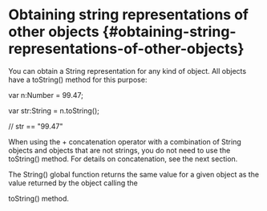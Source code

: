 # Obtaining string representations of other objects {#obtaining-string-representations-of-other-objects}

You can obtain a String representation for any kind of object. All objects have a toString() method for this purpose:

var n:Number = 99.47;

var str:String = n.toString();

// str == &quot;99.47&quot;

When using the + concatenation operator with a combination of String objects and objects that are not strings, you do not need to use the toString() method. For details on concatenation, see the next section.

The String() global function returns the same value for a given object as the value returned by the object calling the

toString() method.